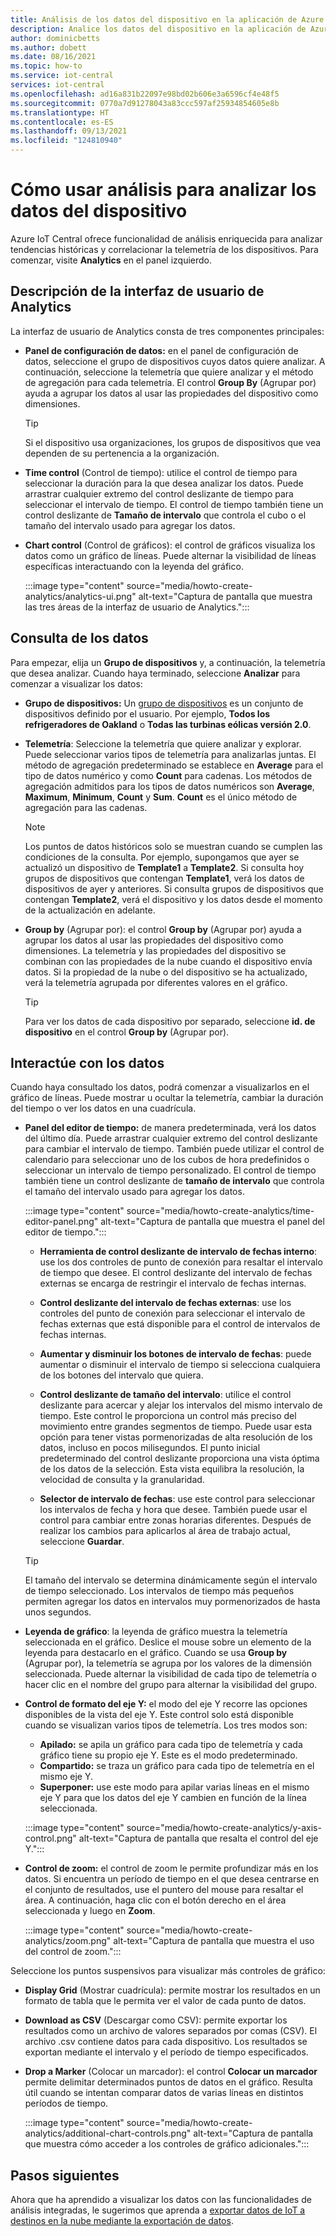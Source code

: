 ```yaml
---
title: Análisis de los datos del dispositivo en la aplicación de Azure IoT Central | Microsoft Docs
description: Analice los datos del dispositivo en la aplicación de Azure IoT Central.
author: dominicbetts
ms.author: dobett
ms.date: 08/16/2021
ms.topic: how-to
ms.service: iot-central
services: iot-central
ms.openlocfilehash: ad16a831b22097e98bd02b606e3a6596cf4e48f5
ms.sourcegitcommit: 0770a7d91278043a83ccc597af25934854605e8b
ms.translationtype: HT
ms.contentlocale: es-ES
ms.lasthandoff: 09/13/2021
ms.locfileid: "124810940"
---
```

# <a name="how-to-use-analytics-to-analyze-device-data"></a>Cómo usar análisis para analizar los datos del dispositivo

Azure IoT Central ofrece funcionalidad de análisis enriquecida para analizar tendencias históricas y correlacionar la telemetría de los dispositivos. Para comenzar, visite **Analytics** en el panel izquierdo.

## <a name="understand-the-analytics-ui"></a>Descripción de la interfaz de usuario de Analytics

La interfaz de usuario de Analytics consta de tres componentes principales:

- **Panel de configuración de datos:** en el panel de configuración de datos, seleccione el grupo de dispositivos cuyos datos quiere analizar. A continuación, seleccione la telemetría que quiere analizar y el método de agregación para cada telemetría. El control **Group By** (Agrupar por) ayuda a agrupar los datos al usar las propiedades del dispositivo como dimensiones.

    > [!TIP]
    > Si el dispositivo usa organizaciones, los grupos de dispositivos que vea dependen de su pertenencia a la organización.

- **Time control** (Control de tiempo): utilice el control de tiempo para seleccionar la duración para la que desea analizar los datos. Puede arrastrar cualquier extremo del control deslizante de tiempo para seleccionar el intervalo de tiempo. El control de tiempo también tiene un control deslizante de **Tamaño de intervalo** que controla el cubo o el tamaño del intervalo usado para agregar los datos.

- **Chart control** (Control de gráficos): el control de gráficos visualiza los datos como un gráfico de líneas. Puede alternar la visibilidad de líneas específicas interactuando con la leyenda del gráfico.

  :::image type="content" source="media/howto-create-analytics/analytics-ui.png" alt-text="Captura de pantalla que muestra las tres áreas de la interfaz de usuario de Analytics.":::

## <a name="query-your-data"></a>Consulta de los datos

Para empezar, elija un **Grupo de dispositivos** y, a continuación, la telemetría que desea analizar. Cuando haya terminado, seleccione **Analizar** para comenzar a visualizar los datos:

- **Grupo de dispositivos:** Un [grupo de dispositivos](tutorial-use-device-groups.md) es un conjunto de dispositivos definido por el usuario. Por ejemplo, **Todos los refrigeradores de Oakland** o **Todas las turbinas eólicas versión 2.0**.

- **Telemetría**: Seleccione la telemetría que quiere analizar y explorar. Puede seleccionar varios tipos de telemetría para analizarlas juntas. El método de agregación predeterminado se establece en **Average** para el tipo de datos numérico y como **Count** para cadenas. Los métodos de agregación admitidos para los tipos de datos numéricos son **Average**, **Maximum**, **Minimum**, **Count** y **Sum**. **Count** es el único método de agregación para las cadenas.

    > [!NOTE]
    > Los puntos de datos históricos solo se muestran cuando se cumplen las condiciones de la consulta. Por ejemplo, supongamos que ayer se actualizó un dispositivo de **Template1** a **Template2**. Si consulta hoy grupos de dispositivos que contengan **Template1**, verá los datos de dispositivos de ayer y anteriores. Si consulta grupos de dispositivos que contengan **Template2**, verá el dispositivo y los datos desde el momento de la actualización en adelante.

- **Group by** (Agrupar por): el control **Group by** (Agrupar por) ayuda a agrupar los datos al usar las propiedades del dispositivo como dimensiones. La telemetría y las propiedades del dispositivo se combinan con las propiedades de la nube cuando el dispositivo envía datos. Si la propiedad de la nube o del dispositivo se ha actualizado, verá la telemetría agrupada por diferentes valores en el gráfico.

    > [!TIP]
    > Para ver los datos de cada dispositivo por separado, seleccione **id. de dispositivo** en el control **Group by** (Agrupar por).

## <a name="interact-with-your-data"></a>Interactúe con los datos

Cuando haya consultado los datos, podrá comenzar a visualizarlos en el gráfico de líneas. Puede mostrar u ocultar la telemetría, cambiar la duración del tiempo o ver los datos en una cuadrícula.

- **Panel del editor de tiempo:** de manera predeterminada, verá los datos del último día. Puede arrastrar cualquier extremo del control deslizante para cambiar el intervalo de tiempo. También puede utilizar el control de calendario para seleccionar uno de los cubos de hora predefinidos o seleccionar un intervalo de tiempo personalizado. El control de tiempo también tiene un control deslizante de **tamaño de intervalo** que controla el tamaño del intervalo usado para agregar los datos.

  :::image type="content" source="media/howto-create-analytics/time-editor-panel.png" alt-text="Captura de pantalla que muestra el panel del editor de tiempo.":::

  - **Herramienta de control deslizante de intervalo de fechas interno**: use los dos controles de punto de conexión para resaltar el intervalo de tiempo que desee. El control deslizante del intervalo de fechas externas se encarga de restringir el intervalo de fechas internas.
  
  - **Control deslizante del intervalo de fechas externas**: use los controles del punto de conexión para seleccionar el intervalo de fechas externas que está disponible para el control de intervalos de fechas internas.

  - **Aumentar y disminuir los botones de intervalo de fechas**: puede aumentar o disminuir el intervalo de tiempo si selecciona cualquiera de los botones del intervalo que quiera.

  - **Control deslizante de tamaño del intervalo**: utilice el control deslizante para acercar y alejar los intervalos del mismo intervalo de tiempo. Este control le proporciona un control más preciso del movimiento entre grandes segmentos de tiempo. Puede usar esta opción para tener vistas pormenorizadas de alta resolución de los datos, incluso en pocos milisegundos. El punto inicial predeterminado del control deslizante proporciona una vista óptima de los datos de la selección. Esta vista equilibra la resolución, la velocidad de consulta y la granularidad.
  
  - **Selector de intervalo de fechas**: use este control para seleccionar los intervalos de fecha y hora que desee. También puede usar el control para cambiar entre zonas horarias diferentes. Después de realizar los cambios para aplicarlos al área de trabajo actual, seleccione **Guardar**.

  > [!TIP]
  > El tamaño del intervalo se determina dinámicamente según el intervalo de tiempo seleccionado. Los intervalos de tiempo más pequeños permiten agregar los datos en intervalos muy pormenorizados de hasta unos segundos.

- **Leyenda de gráfico**: la leyenda de gráfico muestra la telemetría seleccionada en el gráfico. Deslice el mouse sobre un elemento de la leyenda para destacarlo en el gráfico. Cuando se usa **Group by** (Agrupar por), la telemetría se agrupa por los valores de la dimensión seleccionada. Puede alternar la visibilidad de cada tipo de telemetría o hacer clic en el nombre del grupo para alternar la visibilidad del grupo.  

- **Control de formato del eje Y:** el modo del eje Y recorre las opciones disponibles de la vista del eje Y. Este control solo está disponible cuando se visualizan varios tipos de telemetría. Los tres modos son:

  - **Apilado:** se apila un gráfico para cada tipo de telemetría y cada gráfico tiene su propio eje Y. Este es el modo predeterminado.
  - **Compartido:** se traza un gráfico para cada tipo de telemetría en el mismo eje Y.
  - **Superponer:** use este modo para apilar varias líneas en el mismo eje Y para que los datos del eje Y cambien en función de la línea seleccionada.

  :::image type="content" source="media/howto-create-analytics/y-axis-control.png" alt-text="Captura de pantalla que resalta el control del eje Y.":::

- **Control de zoom:** el control de zoom le permite profundizar más en los datos. Si encuentra un período de tiempo en el que desea centrarse en el conjunto de resultados, use el puntero del mouse para resaltar el área. A continuación, haga clic con el botón derecho en el área seleccionada y luego en **Zoom**.

  :::image type="content" source="media/howto-create-analytics/zoom.png" alt-text="Captura de pantalla que muestra el uso del control de zoom.":::

Seleccione los puntos suspensivos para visualizar más controles de gráfico:

- **Display Grid** (Mostrar cuadrícula): permite mostrar los resultados en un formato de tabla que le permita ver el valor de cada punto de datos.

- **Download as CSV** (Descargar como CSV): permite exportar los resultados como un archivo de valores separados por comas (CSV). El archivo .csv contiene datos para cada dispositivo. Los resultados se exportan mediante el intervalo y el período de tiempo especificados.

- **Drop a Marker** (Colocar un marcador): el control **Colocar un marcador** permite delimitar determinados puntos de datos en el gráfico. Resulta útil cuando se intentan comparar datos de varias líneas en distintos períodos de tiempo.

  :::image type="content" source="media/howto-create-analytics/additional-chart-controls.png" alt-text="Captura de pantalla que muestra cómo acceder a los controles de gráfico adicionales.":::

## <a name="next-steps"></a>Pasos siguientes

Ahora que ha aprendido a visualizar los datos con las funcionalidades de análisis integradas, le sugerimos que aprenda a [exportar datos de IoT a destinos en la nube mediante la exportación de datos](howto-export-data.md).
